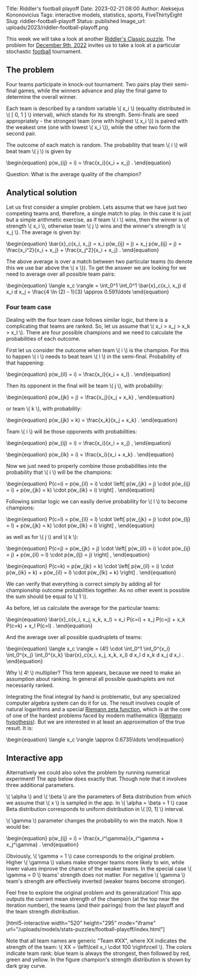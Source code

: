 Title: Riddler's football playoff
Date: 2023-02-21 08:00
Author: Aleksejus Kononovicius
Tags: interactive models, statistics, sports, FiveThirtyEight
Slug: riddler-football-playoff
Status: published
Image_url: uploads/2023/riddler-football-playoff.png

This week we will take a look at another [Riddler's Classic
puzzle](/tag/fivethirtyeight/). The problem for [December 9th,
2022](https://fivethirtyeight.com/features/can-you-win-the-riddler-football-playoff/)
invites us to take a look at a particular stochastic [football](/tag/sports/)
tournament.

<!--more-->

## The problem

Four teams participate in knock-out tournament. Two pairs play their
semi-final games, while the winners advance and play the final game to
determine the overall winner.

Each team is described by a random variable \\\( x\_i \\\) (equality
distributed in \\\( [ 0, 1 ] \\\) interval), which stands for its strength.
Semi-finals are seed appropriately - the strongest team (one with highest
\\\( x\_i \\\)) is paired with the weakest one (one with lowest
\\\( x\_i \\\)), while the other two form the second pair.

The outcome of each match is random. The probability that team \\\( i \\\)
will beat team \\\( j \\\) is given by

\begin{equation}
    p(w\_{ij} = i) = \frac{x\_i}{x\_i + x\_j} .
\end{equation}

Question: What is the average quality of the champion?

## Analytical solution

Let us first consider a simpler problem. Lets assume that we have just two
competing teams and, therefore, a single match to play. In this case it is
just but a simple arithmetic exercise, as if team \\\( i \\\) wins, then the
winner is of strength \\\( x\_i \\\), otherwise team \\\( j \\\) wins and
the winner's strength is \\\( x\_j \\\). The average is given by:

\begin{equation}
    \bar{x}\_c(x\_i, x\_j) = x\_i p(w\_{ij} = j) + x\_j p(w\_{ij} = j) =
        \frac{x\_i^2}{x\_i + x\_j} + \frac{x\_j^2}{x\_i + x\_j} .
\end{equation}

The above average is over a match between two particular teams (to denote
this we use bar above the \\\( x \\\)). To get the answer we are looking for
we need to average over all possible team pairs:

\begin{equation}
    \langle x\_c \rangle = \int\_0^1 \int\_0^1 \bar{x}\_c(x\_i, x\_j) d x\_i d x\_j =
        \frac{4 \ln (2) - 1}{3} \approx 0.591\ldots
\end{equation}

### Four team case

Dealing with the four team case follows similar logic, but there is a
complicating that teams are ranked. So, let us assume that
\\\( x\_i > x\_j > x\_k > x\_l \\\). There are four possible champions and
we need to calculate the probabilities of each outcome.

First let us consider the outcome when team \\\( i \\\) is the champion. For
this to happen \\\( i \\\) needs to beat team \\\( l \\\) in the semi-final.
Probability of that happening:

\begin{equation}
    p(w\_{il} = i) = \frac{x\_i}{x\_i + x\_l} .
\end{equation}

Then its opponent in the final will be team \\\( j \\\), with probability:

\begin{equation}
    p(w\_{jk} = j) = \frac{x\_j}{x\_j + x\_k} ,
\end{equation}

or team \\\( k \\\), with probability:

\begin{equation}
    p(w\_{jk} = k) = \frac{x\_k}{x\_j + x\_k} .
\end{equation}

Team \\\( i \\\) will be those opponents with probabilities:

\begin{equation}
    p(w\_{ij} = i) = \frac{x\_i}{x\_i + x\_j} ,
\end{equation}

\begin{equation}
    p(w\_{ik} = i) = \frac{x\_i}{x\_i + x\_k} .
\end{equation}

Now we just need to properly combine those probabilities into the
probability that \\\( i \\\) will be the champions:

\begin{equation}
    P(c=i) = p(w\_{il} = i) \cdot \left[
        p(w\_{jk} = j) \cdot p(w\_{ij} = i) +
        p(w\_{jk} = k) \cdot p(w\_{ik} = i)
    \right] .
\end{equation}

Following similar logic we can easily derive probability for \\\( l \\\) to
become champions:

\begin{equation}
    P(c=l) = p(w\_{il} = l) \cdot \left[
        p(w\_{jk} = j) \cdot p(w\_{lj} = l) +
        p(w\_{jk} = k) \cdot p(w\_{lk} = l)
    \right] ,
\end{equation}

as well as for \\\( j \\\) and \\\( k \\\):

\begin{equation}
    P(c=j) = p(w\_{jk} = j) \cdot \left[
        p(w\_{il} = i) \cdot p(w\_{ij} = j) +
        p(w\_{il} = l) \cdot p(w\_{lj} = j)
    \right] ,
\end{equation}

\begin{equation}
    P(c=k) = p(w\_{jk} = k) \cdot \left[
        p(w\_{il} = i) \cdot p(w\_{ik} = k) +
        p(w\_{il} = l) \cdot p(w\_{lk} = k)
    \right] .
\end{equation}

We can verify that everything is correct simply by adding all for
championship outcome probabilities together. As no other event is possible
the sum should be equal to \\\( 1 \\\).

As before, let us calculate the average for the particular teams:

\begin{equation}
    \bar{x}\_c(x\_i, x\_j, x\_k, x\_l) =
       x\_i P(c=i) + x\_j P(c=j) + x\_k P(c=k) + x\_l P(c=l) .
\end{equation}

And the average over all possible quadruplets of teams:

\begin{equation}
    \langle x\_c \rangle = (4!) \cdot \int\_0^1 \int\_0^{x\_i} \int\_0^{x\_j}
        \int\_0^{x\_k} \bar{x}\_c(x\_i, x\_j, x\_k, x\_l)
            d x\_l d x\_k d x\_j d x\_i .
\end{equation}

Why \\\( 4! \\\) multiplier? This term appears, because we need to make an
assumption about ranking. In general all possible quadruplets are not
necessarily ranked.

Integrating the final integral by hand is problematic, but any specialized
computer algebra system can do it for us. The result involves couple of
natural logarithms and a special [Riemann zeta
function](https://en.wikipedia.org/wiki/Riemann_zeta_function/), which is at
the core of one of the hardest problems faced by modern mathematics
([Riemann hypothesis](https://en.wikipedia.org/wiki/Riemann_hypothesis)).
But we are interested in at least an approximation of the true result. It
is:

\begin{equation}
    \langle x\_c \rangle \approx 0.6735\ldots 
\end{equation}

## Interactive app

Alternatively we could also solve the problem by running numerical
experiment! The app below does exactly that. Though note that it involves
three additional parameters.

\\\( \alpha \\\) and \\\( \beta \\\) are the
parameters of Beta distribution from which we assume that \\\( x \\\) is
sampled in the app. In \\\( \alpha = \beta = 1 \\\) case Beta distribution
corresponds to uniform distribution in \\\( [0, 1] \\\) interval.

\\\( \gamma \\\) parameter changes the probability to win the match. Now it
would be:

\begin{equation}
    p(w\_{ij} = i) = \frac{x\_i^\gamma}{x\_i^\gamma + x\_j^\gamma} .
\end{equation}

Obviously, \\\( \gamma = 1 \\\) case corresponds to the original problem.
Higher \\\( \gamma \\\) values make stronger teams more likely to win, while
lower values improve the chance of the weaker teams. In the special case
\\\( \gamma = 0 \\\) teams' strength does not matter. For negative
\\\( \gamma \\\) team's strength are effectively inverted (weaker teams
become stronger).

Feel free to explore the original problem and its generalization! This app
outputs the current mean strength of the champion (at the top near the
iteration number), the teams (and their pairings) from the last playoff and
the team strength distribution.

[html5-interactive width="520" height="295" mode="iframe"
url="/uploads/models/stats-puzzles/football-playoff/index.html"]

Note that all team names are generic "Team #XX", where XX indicates the
strength of the team: \\\( XX = \left\lceil x\_i \cdot 100 \right\rceil \\\).
The colors indicate team rank: blue team is always the strongest, then
followed by red, green and yellow. In the figure champion's strength
distribution is shown by dark gray curve.
